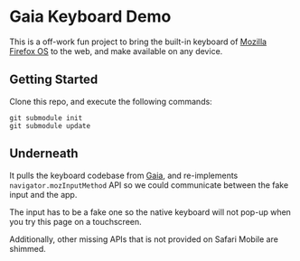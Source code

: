 # Gaia Keyboard Demo

This is a off-work fun project to bring the built-in keyboard of [Mozilla Firefox OS](https://mozilla.org/firefoxos/) to the web, and make available on any device. 

## Getting Started

Clone this repo, and execute the following commands:

    git submodule init
    git submodule update

## Underneath

It pulls the keyboard codebase from [Gaia](https://github.com/mozilla-b2g/gaia), and re-implements `navigator.mozInputMethod` API so we could communicate between the fake input and the app.

The input has to be a fake one so the native keyboard will not pop-up when you try this page on a touchscreen.

Additionally, other missing APIs that is not provided on Safari Mobile are shimmed.
